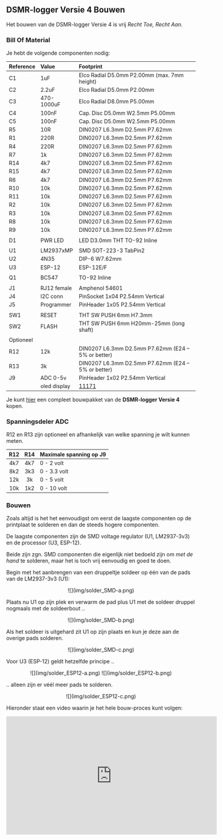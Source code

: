 ## DSMR-logger Versie 4 Bouwen

Het bouwen van de DSMR-logger Versie 4 is vrij *Recht Toe, Recht Aan*. 

### Bill Of Material
Je hebt de volgende componenten nodig:

|Reference    |Value|Footprint|
|:------------|:----|:--------|
|C1  | 1uF    | Elco Radial D5.0mm P2.00mm  (max. 7mm height) |
|C2  | 2.2uF  | Elco Radial D5.0mm P2.00mm|
|C3  | 470-1000uF | Elco Radial D8.0mm P5.00mm|
|C4  | 100nF  | Cap. Disc D5.0mm W2.5mm P5.00mm|
|C5  | 100nF  | Cap. Disc D5.0mm W2.5mm P5.00mm|
|R5  | 10R    | DIN0207 L6.3mm D2.5mm P7.62mm |
|R1  | 220R   | DIN0207 L6.3mm D2.5mm P7.62mm |
|R4  | 220R   | DIN0207 L6.3mm D2.5mm P7.62mm |
|R7  | 1k     | DIN0207 L6.3mm D2.5mm P7.62mm |
|R14 | 4k7    | DIN0207 L6.3mm D2.5mm P7.62mm |
|R15 | 4k7    | DIN0207 L6.3mm D2.5mm P7.62mm |
|R6  | 4k7    | DIN0207 L6.3mm D2.5mm P7.62mm |
|R10 | 10k    | DIN0207 L6.3mm D2.5mm P7.62mm |
|R11 | 10k    | DIN0207 L6.3mm D2.5mm P7.62mm |
|R2  | 10k    | DIN0207 L6.3mm D2.5mm P7.62mm |
|R3  | 10k    | DIN0207 L6.3mm D2.5mm P7.62mm |
|R8  | 10k    | DIN0207 L6.3mm D2.5mm P7.62mm |
|R9  | 10k    |DIN0207 L6.3mm D2.5mm P7.62mm |
|    |        |
|D1  | PWR LED|LED D3.0mm THT TO-92 Inline|
|    |        |
|U1  | LM2937xMP | SMD SOT-223-3 TabPin2 |
|U2  | 4N35   | DIP-6 W7.62mm|
|U3  | ESP-12 | ESP-12E/F|
|    |    |
|Q1  | BC547  | TO-92 Inline|
|    |    |
|J1  | RJ12 female | Amphenol 54601 |
|J4  | I2C conn | PinSocket 1x04 P2.54mm Vertical |
|J5  | Programmer | PinHeader 1x05 P2.54mm Vertical |
|    |    |
|SW1 | RESET  | THT SW PUSH 6mm H7.3mm|
|SW2 | FLASH  | THT SW PUSH 6mm H20mm-25mm (long shaft)|
| |  | |
|Optioneel|||
|R12 | 12k    | DIN0207 L6.3mm D2.5mm P7.62mm  (E24 – 5% or better) |
|R13 | 3k     | DIN0207 L6.3mm D2.5mm P7.62mm  (E24 – 5% or better) |
|J9  | ADC 0-5v | PinHeader 1x02 P2.54mm Vertical|
|| oled display |<a href="https://opencircuit.nl/Product/11171/OLED-display-blauw-128-x-64-I2C" target="_blank">11171</a> |

<div class="admonition note">
Je kunt 
<a href="https://opencircuit.nl/Product/15031/Slimme-meter-uitlezer-V4-bouwpakket-met-ESP-12" target="_blank">
hier</a>
een compleet bouwpakket van de <b>DSMR-logger Versie 4</b> kopen.
</div>

### Spanningsdeler ADC
R12 en R13 zijn optioneel en afhankelijk van welke spanning je wilt kunnen meten.

| R12 | R14 | Maximale spanning op J9 |
|:---:|:---:|:------------------------|
| 4k7 | 4k7 | 0 - 2 volt              |
| 8k2 | 3k3 | 0 - 3.3 volt            |
| 12k | 3k  | 0 - 5 volt              |
| 10k | 1k2 | 0 - 10 volt             |

### Bouwen
Zoals altijd is het het eenvoudigst om eerst de laagste componenten op
de printplaat te solderen en dan de steeds hogere componenten.

De laagste componenten zijn de SMD voltage regulator (U1, LM2937-3v3) en
de processor (U3, ESP-12).

Beide zijn zgn. SMD componenten die eigenlijk niet bedoeld zijn om *met de hand*
te solderen, maar het is toch vrij eenvoudig en goed te doen.

Begin met het aanbrengen van een druppeltje soldeer op één van de pads van de LM2937-3v3 (U1):

<center>![](img/solder_SMD-a.png)</center>

Plaats nu U1 op zijn plek en verwarm de pad plus U1  met de soldeer druppel nogmaals
met de soldeerbout ..

<center>![](img/solder_SMD-b.png)</center>

Als het soldeer is uitgehard zit U1 op zijn plaats
en kun je deze aan de overige pads solderen.

<center>![](img/solder_SMD-c.png)</center>

Voor U3 (ESP-12) geldt hetzelfde principe ..

<center>![](img/solder_ESP12-a.png)
![](img/solder_ESP12-b.png)</center>

.. alleen zijn er véél meer pads te solderen.

<center>![](img/solder_ESP12-c.png)</center>

Hieronder staat een video waarin je het hele bouw-proces kunt volgen:

<center><iframe width="560" height="315" src="https://www.youtube.com/embed/zA5apEOGtU4" frameborder="0" allow="accelerometer; autoplay; encrypted-media; gyroscope; picture-in-picture" allowfullscreen></iframe></center>

<br>

